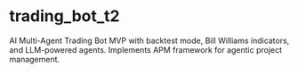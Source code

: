 # trading_bot_t2
AI Multi-Agent Trading Bot MVP with backtest mode, Bill Williams indicators, and LLM-powered agents. Implements APM framework for agentic project management.
